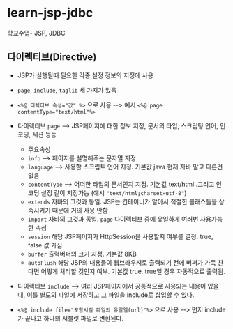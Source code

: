 # learn-jsp-jdbc
학교수업- JSP, JDBC

## 다이렉티브(Directive)

- JSP가 실행될때 필요한 각종 설정 정보의 지정에 사용
- `page`, `include`, `taglib` 세 가지가 있음
-  `<%@ 디렉티브 속성="값" %>` 으로 사용 --> 예시 `<%@ page contentType="text/html"%>`
- 다이렉티브 `page` --> JSP페이지에 대한 정보 지정, 문서의 타입, 스크립팅 언어, 인코딩, 세션 등등
  + 주요속성
  + `info` --> 페이지를 설명해주는 문자열 지정
  + `language` --> 사용할 스크립트 언어 지정. 기본값 java 현재 자바 말고 다른건 없음
  + `contentType` --> 어떠한 타입의 문서인지 지정. 기본값 text/html .그리고 인코딩 설정 같이 지정가능 (예시 `"text/html;charset=utf-8"`)
  + `extends` 자바의 그것과 동일. JSP는 컨테이너가 알아서 적절한 클래스들을 상속시키기 때문에 거의 사용 안함
  + `import` 자바의 그것과 동일. `page` 다이렉티브 중에 유일하게 여러번 사용가능한 속성
  + `session` 해당 JSP페이지가 HttpSession을 사용할지 여부를 결정. true, false 값 가짐.
  + `buffer` 출력버퍼의 크기 지정. 기본값 8KB
  + `autoFlush` 해당 JSP의 내용들이 웹브라우저로 출력되기 전에 버퍼가 가득 찬다면 어떻게 처리할 것인지 여부. 기본값 true. true일 경우 자동적으로 출력됨.
  
- 다이렉티브 `include` --> 여러 JSP페이지에서 공통적으로 사용되는 내용이 있을 때, 이를 별도의 파일에 저장하고 그 파일을 include로 삽입할 수 있다.
- `<%@ include file="포함시킬 파일의 유알엘(url)"%>` 으로 사용 --> 먼저 include가 끝나고 하나의 서블릿 파일로 변환된다.
